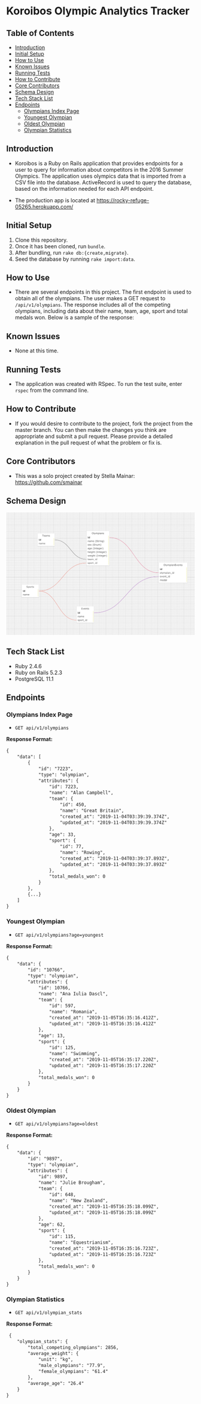 # Koroibos Olympic Analytics Tracker

## Table of Contents
- [Introduction](#introduction)
- [Initial Setup](#intial-setup)
- [How to Use](#how-to-use)
- [Known Issues](#known-issues)
- [Running Tests](#running-tests)
- [How to Contribute](#how-to-contribute)
- [Core Contributors](#core-contributors)
- [Schema Design](#schema-design)
- [Tech Stack List](#tech-stack-list)
- [Endpoints](#endpoints)
  - [Olympians Index Page](#olympians-index-page)
  - [Youngest Olympian](#youngest-olympian)
  - [Oldest Olympian](#oldest-olympian)
  - [Olympian Statistics](#olympian-statistics)

## Introduction
* Koroibos is a Ruby on Rails application that provides endpoints for a user to query for information about competitors in the 2016 Summer Olympics.  The application uses olympics data that is imported from a CSV file into the database.  ActiveRecord is used to query the database, based on the information needed for each API endpoint.

* The production app is located at https://rocky-refuge-05265.herokuapp.com/

## Initial Setup
1. Clone this repository.
1. Once it has been cloned, run `bundle`.  
1. After bundling, run `rake db:{create,migrate}`.  
1. Seed the database by running `rake import:data`.

## How to Use
* There are several endpoints in this project.  The first endpoint is used to obtain all of the olympians.  The user makes a GET request to `/api/v1/olympians`.  The response includes all of the competing olympians, including data about their name, team, age, sport and total medals won.  Below is a sample of the response:

## Known Issues
* None at this time.

## Running Tests
* The application was created with RSpec.  To run the test suite, enter `rspec` from the command line.  

## How to Contribute
* If you would desire to contribute to the project, fork the project from the master branch.  You can then make the changes you think are appropriate and submit a pull request.  Please provide a detailed explanation in the pull request of what the problem or fix is.

## Core Contributors
* This was a solo project created by Stella Mainar: https://github.com/smainar

## Schema Design
![alt text](public/koroibos_schema.png)

## Tech Stack List
* Ruby 2.4.6
* Ruby on Rails 5.2.3
* PostgreSQL 11.1

## Endpoints

### Olympians Index Page
* `GET api/v1/olympians`

**Response Format:**
```
{
    "data": [
        {
            "id": "7223",
            "type": "olympian",
            "attributes": {
                "id": 7223,
                "name": "Alan Campbell",
                "team": {
                    "id": 450,
                    "name": "Great Britain",
                    "created_at": "2019-11-04T03:39:39.374Z",
                    "updated_at": "2019-11-04T03:39:39.374Z"
                },
                "age": 33,
                "sport": {
                    "id": 77,
                    "name": "Rowing",
                    "created_at": "2019-11-04T03:39:37.893Z",
                    "updated_at": "2019-11-04T03:39:37.893Z"
                },
                "total_medals_won": 0
            }
        },
        {...}
    ]
}
```

### Youngest Olympian
* `GET api/v1/olympians?age=youngest`

**Response Format:**
```
{
    "data": {
        "id": "10766",
        "type": "olympian",
        "attributes": {
            "id": 10766,
            "name": "Ana Iulia Dascl",
            "team": {
                "id": 597,
                "name": "Romania",
                "created_at": "2019-11-05T16:35:16.412Z",
                "updated_at": "2019-11-05T16:35:16.412Z"
            },
            "age": 13,
            "sport": {
                "id": 125,
                "name": "Swimming",
                "created_at": "2019-11-05T16:35:17.220Z",
                "updated_at": "2019-11-05T16:35:17.220Z"
            },
            "total_medals_won": 0
        }
    }
}
```

### Oldest Olympian
* `GET api/v1/olympians?age=oldest`

**Response Format:**
```
{
    "data": {
        "id": "9897",
        "type": "olympian",
        "attributes": {
            "id": 9897,
            "name": "Julie Brougham",
            "team": {
                "id": 648,
                "name": "New Zealand",
                "created_at": "2019-11-05T16:35:18.099Z",
                "updated_at": "2019-11-05T16:35:18.099Z"
            },
            "age": 62,
            "sport": {
                "id": 115,
                "name": "Equestrianism",
                "created_at": "2019-11-05T16:35:16.723Z",
                "updated_at": "2019-11-05T16:35:16.723Z"
            },
            "total_medals_won": 0
        }
    }
}
```

### Olympian Statistics
* `GET api/v1/olympian_stats`

**Response Format:**
```
 {
    "olympian_stats": {
        "total_competing_olympians": 2856,
        "average_weight": {
            "unit": "kg",
            "male_olympians": "77.9",
            "female_olympians": "61.4"
        },
        "average_age": "26.4"
    }
}
```
